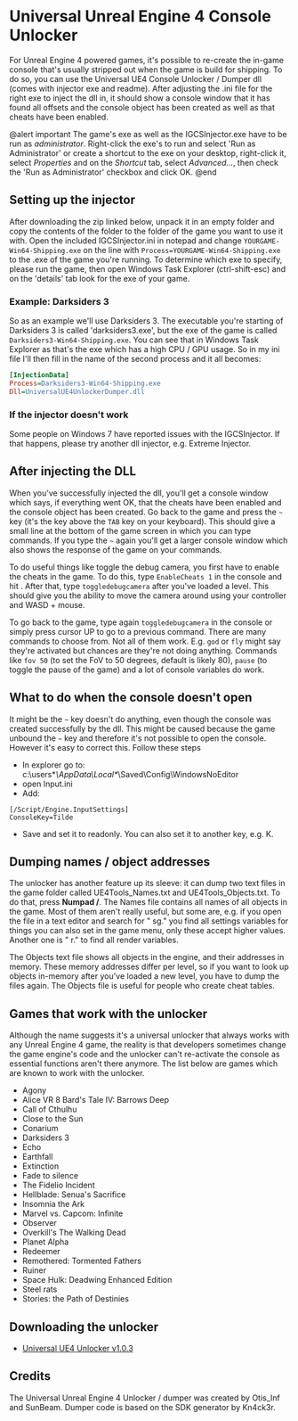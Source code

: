 Universal Unreal Engine 4 Console Unlocker
=============

For Unreal Engine 4 powered games, it's possible to re-create the in-game console that's usually stripped out when the game is build for shipping. To do so, 
you can use the Universal UE4 Console Unlocker / Dumper dll (comes with injector exe and readme). After adjusting the .ini file for the right exe to inject the 
dll in, it should show a console window that it has found all offsets and the console object has been created as well as that cheats have been enabled. 

@alert important
The game's exe as well as the IGCSInjector.exe have to be run as *administrator*. Right-click the exe's to run and select 'Run as Administrator' or create a shortcut to the 
exe on your desktop, right-click it, select *Properties* and on the *Shortcut* tab, select *Advanced...*, then check the 'Run as Administrator' checkbox and click OK. 
@end

## Setting up the injector
After downloading the zip linked below, unpack it in an empty folder and copy the contents of the folder to the folder of the game you want to use it with. Open the included
IGCSInjector.ini in notepad and change `YOURGAME-Win64-Shipping.exe` on the line with `Process=YOURGAME-Win64-Shipping.exe` to the .exe of the game you're running. 
To determine which exe to specify, please run the game, then open Windows Task Explorer (ctrl-shift-esc) and on the 'details' tab look for the exe of your game. 

### Example: Darksiders 3
So as an example we'll use Darksiders 3. The executable you're starting of Darksiders 3 is called 'darksiders3.exe', but the exe of the game is called 
`Darksiders3-Win64-Shipping.exe`. You can see that in Windows Task Explorer as that's the exe which has a high CPU / GPU usage. So in my ini file I'll then fill in the name
of the second process and it all becomes:

```ini
[InjectionData]
Process=Darksiders3-Win64-Shipping.exe
Dll=UniversalUE4UnlockerDumper.dll
```

### If the injector doesn't work
Some people on Windows 7 have reported issues with the IGCSInjector. If that happens, please try another dll injector, e.g. Extreme Injector. 

## After injecting the DLL
When you've successfully injected the dll, you'll get a console window which says, if everything went OK, that the cheats have been enabled and the console object
has been created. Go back to the game and press the `~` key (it's the key above the `TAB` key on your keyboard). This should give a small line at the bottom of the 
game screen in which you can type commands. If you type the `~` again you'll get a larger console window which also shows the response of the game on your commands. 

To do useful things like toggle the debug camera, you first have to enable the cheats in the game. To do this, type `EnableCheats 1` in the console and hit <enter>. After 
that, type `toggledebugcamera` after you've loaded a level. This should give you the ability to move the camera around using your controller and WASD + mouse.

To go back to the game, type again `toggledebugcamera` in the console or simply press cursor UP to go to a previous command. There are many commands to choose from. Not all
of them work. E.g. `god` or `fly` might say they're activated but chances are they're not doing anything. Commands like `fov 50` (to set the FoV to 50 degrees, default is 
likely 80), `pause` (to toggle the pause of the game) and a lot of console variables do work. 

## What to do when the console doesn't open
It might be the `~` key doesn't do anything, even though the console was created successfully by the dll. This might be caused because the game unbound the `~` key
and therefore it's not possible to open the console. However it's easy to correct this. Follow these steps

* In explorer go to: c:\users\*<your username>*\AppData\Local\*<game name>*\Saved\Config\WindowsNoEditor 
* open Input.ini
* Add:
```
[/Script/Engine.InputSettings]
ConsoleKey=Tilde
```
* Save and set it to readonly. You can also set it to another key, e.g. K. 

## Dumping names / object addresses
The unlocker has another feature up its sleeve: it can dump two text files in the game folder called UE4Tools_Names.txt and UE4Tools_Objects.txt. To do that, press **Numpad /**.
The Names file contains all names of all objects in the game. Most of them aren't really useful, but some are, e.g. if you open the file in a text editor and search for " sg." 
you find all settings variables for things you can also set in the game menu, only these accept higher values. Another one is " r." to find all render variables. 

The Objects text file shows all objects in the engine, and their addresses in memory. These memory addresses differ per level, so if you want to look up objects in-memory
after you've loaded a new level, you have to dump the files again. The Objects file is useful for people who create cheat tables. 

## Games that work with the unlocker
Although the name suggests it's a universal unlocker that always works with any Unreal Engine 4 game, the reality is that developers sometimes change the game engine's code
and the unlocker can't re-activate the console as essential functions aren't there anymore. The list below are games which are known to work with the unlocker. 

* Agony
* Alice VR
8 Bard's Tale IV: Barrows Deep
* Call of Cthulhu
* Close to the Sun
* Conarium
* Darksiders 3
* Echo
* Earthfall
* Extinction
* Fade to silence
* The Fidelio Incident
* Hellblade: Senua's Sacrifice
* Insomnia the Ark
* Marvel vs. Capcom: Infinite
* Observer
* Overkill's The Walking Dead
* Planet Alpha
* Redeemer
* Remothered: Tormented Fathers
* Ruiner
* Space Hulk: Deadwing Enhanced Edition
* Steel rats
* Stories: the Path of Destinies

## Downloading the unlocker

* [Universal UE4 Unlocker v1.0.3](https://mega.nz/#!kNZiWSRT!NToGhlcZtJ2pX_2rnW5viZXOV_3Z77Wduc8Gbn6kNyk)

## Credits

The Universal Unreal Engine 4 Unlocker / dumper was created by Otis_Inf and SunBeam. Dumper code is based on the SDK generator by Kn4ck3r. 